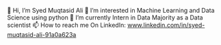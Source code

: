 👋 Hi, I’m Syed Muqtasid Ali
👀 I’m interested in Machine Learning and Data Science using python
🌱 I’m currently Intern in Data Majority as a Data scientist
📫 How to reach me On LinkedIn: www.linkedin.com/in/syed-muqtasid-ali-91a0a623a
